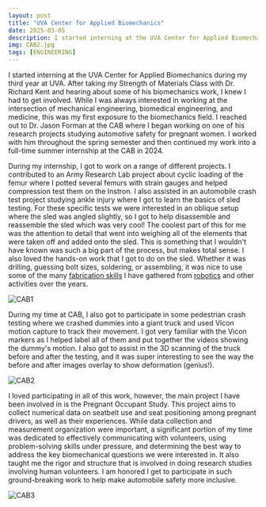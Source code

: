 ```yaml
---
layout: post
title: "UVA Center for Applied Biomechanics"
date: 2025-03-05
description: I started interning at the UVA Center for Applied Biomechanics during my third year at UVA. After taking my Strength of Materials Class with Dr. Richard Kent and hearing about some of his biomechanics work, I knew I had to get involved. While I was always interested in working at the intersection of mechanical engineering, biomedical engineering, and medicine, this was my first exposure to the biomechanics field. I reached out to Dr. Jason Forman at the CAB where I began working on one of his research projects studying automotive safety for pregnant women. I worked with him throughout the spring semester and then continued my work into a full-time summer internship at the CAB in 2024.
img: CAB2.jpg
tags: [ENGINEERING]
---
```


I started interning at the UVA Center for Applied Biomechanics during my third year at UVA. After taking my Strength of Materials Class with Dr. Richard Kent and hearing about some of his biomechanics work, I knew I had to get involved. While I was always interested in working at the intersection of mechanical engineering, biomedical engineering, and medicine, this was my first exposure to the biomechanics field. I reached out to Dr. Jason Forman at the CAB where I began working on one of his research projects studying automotive safety for pregnant women. I worked with him throughout the spring semester and then continued my work into a full-time summer internship at the CAB in 2024. 

During my internship, I got to work on a range of different projects. I contributed to an Army Research Lab project about cyclic loading of the femur where I potted several femurs with strain gauges and helped compression test them on the Instron. I also assisted in an automobile crash test project studying ankle injury where I got to learn the basics of sled testing. For these specific tests we were interested in an oblique setup where the sled was angled slightly, so I got to help disassemble and reassemble the sled which was very cool! The coolest part of this for me was the attention to detail that went into weighing all of the elements that were taken off and added onto the sled. This is something that I wouldn't have known was such a big part of the process, but makes total sense. I also loved the hands-on work that I got to do on the sled. Whether it was drilling, guessing bolt sizes, soldering, or assembling, it was nice to use some of the many [fabrication skills](https://natgrrl.github.io/machine-shop/) I have gathered from [robotics](https://natgrrl.github.io/mech-pit-lead-robotics/) and other activities over the years.

![CAB1](http://natgrrl.github.io/assets/img/CAB1.jpg)

During my time at CAB, I also got to participate in some pedestrian crash testing where we crashed dummies into a giant truck and used Vicon motion capture to track their movement. I got very familiar with the Vicon markers as I helped label all of them and put together the videos showing the dummy's motion. I also got to assist in the 3D scanning of the truck before and after the testing, and it was super interesting to see the way the before and after images overlay to show deformation (genius!).

![CAB2](http://natgrrl.github.io/assets/img/CAB2.jpg)

I loved participating in all of this work, however, the main project I have been involved in is the Pregnant Occupant Study. This project aims to collect numerical data on seatbelt use and seat positioning among pregnant drivers, as well as their experiences. While data collection and measurement organization were important, a significant portion of my time was dedicated to effectively communicating with volunteers, using problem-solving skills under pressure, and determining the best way to address the key biomechanical questions we were interested in. It also taught me the rigor and structure that is involved in doing research studies involving human volunteers. I am honored I get to participate in such ground-breaking work to help make automobile safety more inclusive.

![CAB3](http://natgrrl.github.io/assets/img/CAB3.jpg)
